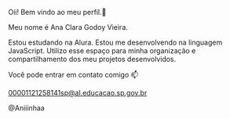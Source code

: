 Oii!
Bem vindo ao meu perfil.💙

Meu nome é Ana Clara Godoy Vieira.

Estou estudando na Alura.
Estou me desenvolvendo na linguagem JavaScript.
Utilizo esse espaço para minha organização e compartilhamento dos meu projetos desenvolvidos.

Você pode entrar em contato comigo 📫

 00001121258141sp@al.educacao.sp.gov.br

@Aniiinhaa
